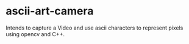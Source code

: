 # ascii-art-camera
Intends to capture a Video and use ascii characters to represent pixels using opencv and C++.
